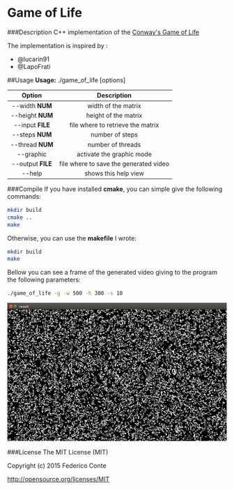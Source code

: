 # Game of Life

###Description
C++ implementation of the [Conway's Game of Life](https://en.wikipedia.org/wiki/Conway%27s_Game_of_Life)

The implementation is inspired by : 

- @lucarin91
- @LapoFrati

##Usage
<b>Usage:</B> ./game_of_life [options]

| Option | Description |
|:------:|:-----------:|
| --width __NUM__ | width of the matrix |
| --height __NUM__ | height of the matrix |
| --input __FILE__ | file where to retrieve the matrix |
| --steps __NUM__| number of steps |
| --thread __NUM__ | number of threads |
| --graphic | activate the graphic mode |
| --output __FILE__ | file where to save the generated video |
| --help | shows this help view |


###Compile
If you have installed <b>cmake</b>, you can simple give the following commands:

```bash
mkdir build
cmake ..
make
```

Otherwise, you can use the <b>makefile</b> I wrote:
```bash
mkdir build
make
```

Bellow you can see a frame of the generated video giving to the program the following parameters:

```bash
./game_of_life -g -w 500 -h 300 -s 10
```

<img src="./demo.png">

###License
The MIT License (MIT)

Copyright (c) 2015 Federico Conte

http://opensource.org/licenses/MIT
